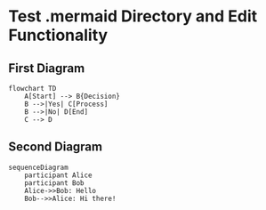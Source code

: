 # Test .mermaid Directory and Edit Functionality

## First Diagram

```mermaid
flowchart TD
    A[Start] --> B{Decision}
    B -->|Yes| C[Process]
    B -->|No| D[End]
    C --> D
```

## Second Diagram

```mermaid
sequenceDiagram
    participant Alice
    participant Bob
    Alice->>Bob: Hello
    Bob-->>Alice: Hi there!
```